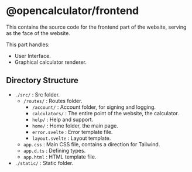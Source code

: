 # @opencalculator/frontend

This contains the source code for the frontend part of the website, serving as the face of the website.

This part handles:
- User Interface.
- Graphical calculator renderer.

## Directory Structure

- ```./src/``` : Src folder.
  - ```/routes/``` : Routes folder.
    - ```/account/``` : Account folder, for signing and logging.
    - ```calculators/``` : The entire point of the website, the calculator.
    - ```help/``` : Help and support.
    - ```home/``` : Home folder, the main page.
    - ```error.svelte``` : Error template file.
    - ```layout.svelte``` : Layout template.
  - ```app.css``` : Main CSS file, contains a direction for Tailwind.
  - ```app.d.ts``` : Defining types.
  - ```app.html``` : HTML template file.
- ```./static/``` : Static folder.